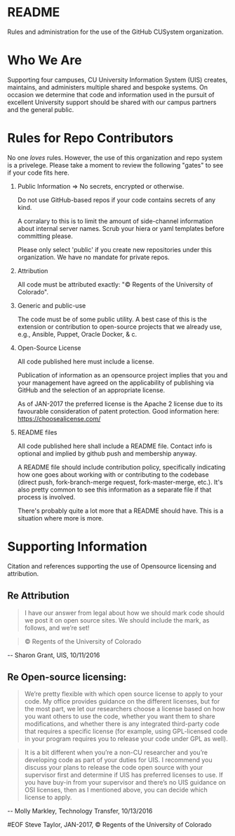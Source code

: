 # README
Rules and administration for the use of the GitHub CUSystem organization.

# Who We Are
Supporting four campuses, CU University Information System (UIS) creates, maintains, and administers multiple shared and bespoke systems. On occasion we determine that code and information used in the pursuit of excellent University support should be shared with our campus partners and the general public.

# Rules for Repo Contributors
No one _loves_ rules. However, the use of this organization and repo system is a privelege. Please take a moment to review the following "gates" to see if your code fits here.

1. Public Information => No secrets, encrypted or otherwise. 

    Do not use GitHub-based repos if your code contains secrets of any kind.
    
    A corralary to this is to limit the amount of side-channel information about internal server names. Scrub your hiera or yaml templates before committing please.
    
    Please only select 'public' if you create new repositories under this organization. We have no mandate for private repos.

2. Attribution

    All code must be attributed exactly: "© Regents of the University of Colorado".

3. Generic and public-use

    The code must be of some public utility. A best case of this is the extension or contribution to open-source projects that we already use, e.g., Ansible, Puppet, Oracle Docker, & c.
    
4. Open-Source License

    All code published here must include a license.
    
    Publication of information as an opensource project implies that you and your management have agreed on the applicability of publishing via GitHub and the selection of an appropriate license.
    
    As of JAN-2017 the preferred license is the Apache 2 license due to its favourable consideration of patent protection. Good information here: https://choosealicense.com/

5. README files
   
    All code published here shall include a README file. Contact info is optional and implied by github push and membership anyway.
    
    A README file should include contribution policy, specifically indicating how one goes about working with or contributing to the codebase (direct push, fork-branch-merge request, fork-master-merge, etc.). It's also pretty common to see this information as a separate file if that process is involved.
    
    There's probably quite a lot more that a README should have. This is a situation where more is more.
    
# Supporting Information
Citation and references supporting the use of Opensource licensing and attribution.

## Re Attribution

> I have our answer from legal about how we should mark code should we post it on open source sites. We should include the mark, as follows, and we’re set!

> © Regents of the University of Colorado

-- Sharon Grant, UIS, 10/11/2016

## Re Open-source licensing:

> We’re pretty flexible with which open source license to apply to your code.  My office provides guidance on the different licenses, but for the most part, we let our researchers choose a license based on how you want others to use the code, whether you want them to share modifications, and whether there is any integrated third-party code that requires a specific license (for example, using GPL-licensed code in your program requires you to release your code under GPL as well).  

> It is a bit different when you’re a non-CU researcher and you’re developing code as part of your duties for UIS.  I recommend you discuss your plans to release the code open source with your supervisor first and determine if UIS has preferred licenses to use.   If you have buy-in from your supervisor and there’s no UIS guidance on OSI licenses, then as I mentioned above, you can decide which license to apply.

-- Molly Markley, Technology Transfer, 10/13/2016

#EOF
Steve Taylor, JAN-2017, © Regents of the University of Colorado
